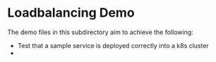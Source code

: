 # Loadbalancing Demo

The demo files in this subdirectory aim to achieve the following:

- Test that a sample service is deployed correctly into a k8s cluster
- 